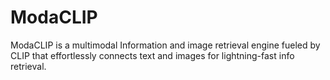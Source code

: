 # ModaCLIP
ModaCLIP is a multimodal Information and image retrieval engine fueled by CLIP that effortlessly connects text and images for lightning-fast info retrieval.
